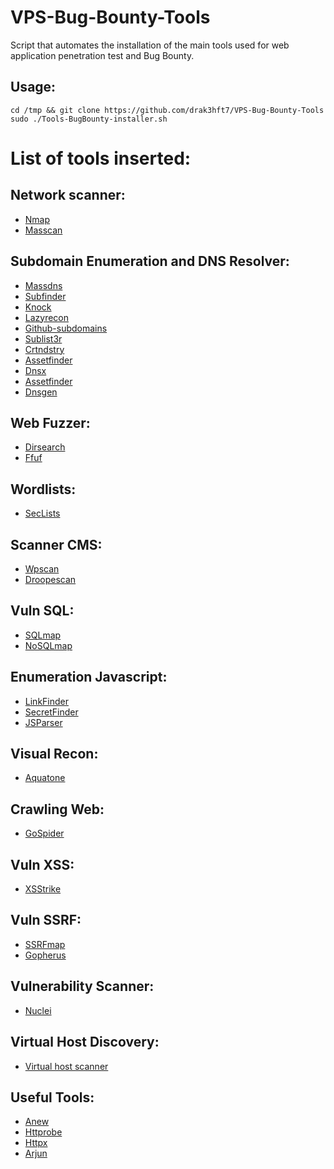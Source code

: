 # VPS-Bug-Bounty-Tools

Script that automates the installation of the main tools used for web application penetration test and Bug Bounty.

## Usage:
```
cd /tmp && git clone https://github.com/drak3hft7/VPS-Bug-Bounty-Tools
sudo ./Tools-BugBounty-installer.sh
```

# List of tools inserted:
## Network scanner:

- [Nmap](https://nmap.org/)
- [Masscan](https://github.com/robertdavidgraham/masscan)

## Subdomain Enumeration and DNS Resolver:

- [Massdns](https://github.com/blechschmidt/massdns)
- [Subfinder](https://github.com/projectdiscovery/subfinder/)
- [Knock](https://github.com/guelfoweb/knock.git)
- [Lazyrecon](https://github.com/nahamsec/lazyrecon.git)
- [Github-subdomains](https://github.com/gwen001/github-subdomains)
- [Sublist3r](https://github.com/aboul3la/Sublist3r.git)
- [Crtndstry](https://github.com/nahamsec/crtndstry.git)
- [Assetfinder](https://github.com/tomnomnom/assetfinder)
- [Dnsx](https://github.com/projectdiscovery/dnsx)
- [Assetfinder](https://github.com/tomnomnom/assetfinder)
- [Dnsgen](https://github.com/ProjectAnte/dnsgen)

## Web Fuzzer:

- [Dirsearch](https://github.com/maurosoria/dirsearch)
- [Ffuf](https://github.com/ffuf/ffuf)

## Wordlists:

- [SecLists](https://github.com/danielmiessler/SecLists.git)

## Scanner CMS:

- [Wpscan](https://github.com/wpscanteam/wpscan)
- [Droopescan](https://github.com/droope/droopescan)

## Vuln SQL:

- [SQLmap](https://sqlmap.org/)
- [NoSQLmap](https://github.com/codingo/NoSQLMap.git)

## Enumeration Javascript:

- [LinkFinder](https://github.com/GerbenJavado/LinkFinder.git)
- [SecretFinder](https://github.com/m4ll0k/SecretFinder.git)
- [JSParser](https://github.com/nahamsec/JSParser.git)

## Visual Recon:

- [Aquatone](https://github.com/michenriksen/aquatone/releases/download/v1.7.0/aquatone_linux_amd64_1.7.0.zip)

## Crawling Web:

- [GoSpider](https://github.com/jaeles-project/gospider)

## Vuln XSS:

- [XSStrike](https://github.com/s0md3v/XSStrike)

## Vuln SSRF:

- [SSRFmap](https://github.com/swisskyrepo/SSRFmap)
- [Gopherus](https://github.com/tarunkant/Gopherus.git)

## Vulnerability Scanner:

- [Nuclei](https://github.com/projectdiscovery/nuclei)

## Virtual Host Discovery:

- [Virtual host scanner](https://github.com/jobertabma/virtual-host-discovery.git)

## Useful Tools:

- [Anew](https://github.com/tomnomnom/anew)
- [Httprobe](https://github.com/tomnomnom/httprobe)
- [Httpx](https://github.com/projectdiscovery/httpx/)
- [Arjun](https://github.com/s0md3v/Arjun)


